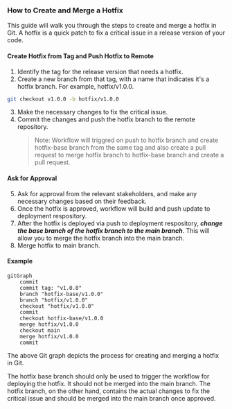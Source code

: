 ### How to Create and Merge a Hotfix

This guide will walk you through the steps to create and merge a hotfix in Git. A hotfix is a quick patch to fix a critical issue in a release version of your code.

#### Create Hotfix from Tag and Push Hotfix to Remote

1. Identify the tag for the release version that needs a hotfix.
2. Create a new branch from that tag, with a name that indicates it's a hotfix branch. For example, hotfix/v1.0.0.

```bash
git checkout v1.0.0 -b hotfix/v1.0.0
```

3. Make the necessary changes to fix the critical issue.
4. Commit the changes and push the hotfix branch to the remote repository.
   > Note: Workflow will triggred on push to hotfix branch and create hotfix-base branch from the same tag and also create a pull request to merge hotfix branch to hotfix-base branch and create a pull request.

#### Ask for Approval

5. Ask for approval from the relevant stakeholders, and make any necessary changes based on their feedback.
6. Once the hotfix is approved, workflow will build and push update to deployment respository.
7. After the hotfix is deployed via push to deployment respository, **_change the base branch of the hotfix branch to the main branch_**. This will allow you to merge the hotfix branch into the main branch.
8. Merge hotfix to main branch.

#### Example

```mermaid
gitGraph
    commit
    commit tag: "v1.0.0"
    branch "hotfix-base/v1.0.0"
    branch "hotfix/v1.0.0"
    checkout "hotfix/v1.0.0"
    commit
    checkout hotfix-base/v1.0.0
    merge hotfix/v1.0.0
    checkout main
    merge hotfix/v1.0.0
    commit
```

The above Git graph depicts the process for creating and merging a hotfix in Git.

The hotfix base branch should only be used to trigger the workflow for deploying the hotfix. It should not be merged into the main branch. The hotfix branch, on the other hand, contains the actual changes to fix the critical issue and should be merged into the main branch once approved.
